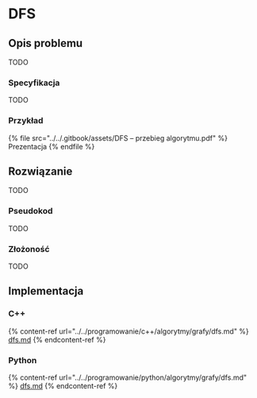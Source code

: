 # DFS

## Opis problemu

TODO

### Specyfikacja

TODO

### Przykład

{% file src="../../.gitbook/assets/DFS – przebieg algorytmu.pdf" %}
Prezentacja
{% endfile %}

## Rozwiązanie

TODO

### Pseudokod

TODO

### Złożoność

TODO

## Implementacja

### C++

{% content-ref url="../../programowanie/c++/algorytmy/grafy/dfs.md" %}
[dfs.md](../../programowanie/c++/algorytmy/grafy/dfs.md)
{% endcontent-ref %}

### Python

{% content-ref url="../../programowanie/python/algorytmy/grafy/dfs.md" %}
[dfs.md](../../programowanie/python/algorytmy/grafy/dfs.md)
{% endcontent-ref %}
